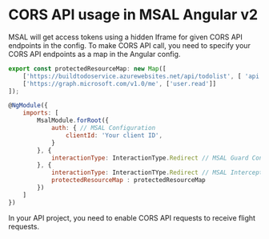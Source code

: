 # CORS API usage in MSAL Angular v2

MSAL will get access tokens using a hidden Iframe for given CORS API endpoints in the config. To make CORS API call, you need to specify your CORS API endpoints as a map in the Angular config.

```js
export const protectedResourceMap: new Map([
    ['https://buildtodoservice.azurewebsites.net/api/todolist', [ 'api://a88bb933-319c-41b5-9f04-eff36d985612/access_as_user' ]],
    ['https://graph.microsoft.com/v1.0/me', ['user.read']]
]);

@NgModule({
    imports: [
        MsalModule.forRoot({
            auth: { // MSAL Configuration
                clientId: 'Your client ID',
            }
        }, {
            interactionType: InteractionType.Redirect // MSAL Guard Configuration
        }, {
            interactionType: InteractionTYpe.Redirect // MSAL Interceptor Configuration
            protectedResourceMap : protectedResourceMap
        })
    ]
})
```

In your API project, you need to enable CORS API requests to receive flight requests.
